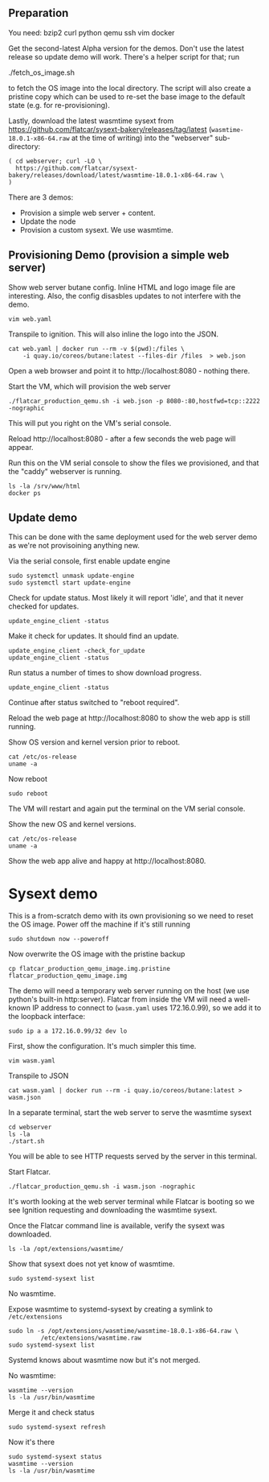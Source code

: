## Preparation

You need:
bzip2 curl python qemu ssh vim docker

Get the second-latest Alpha version for the demos.
Don't use the latest release so update demo will work.
There's a helper script for that; run

./fetch_os_image.sh

to fetch the OS image into the local directory.
The script will also create a pristine copy which can be used to re-set the
base image to the default state (e.g. for re-provisioning).

Lastly, download the latest wasmtime sysext from
https://github.com/flatcar/sysext-bakery/releases/tag/latest
(`wasmtime-18.0.1-x86-64.raw` at the time of writing) into the "webserver"
sub-directory:
```
( cd webserver; curl -LO \
  https://github.com/flatcar/sysext-bakery/releases/download/latest/wasmtime-18.0.1-x86-64.raw \
)
```

There are 3 demos:
- Provision a simple web server + content.
- Update the node
- Provision a custom sysext. We use wasmtime.


## Provisioning Demo (provision a simple web server)


Show web server butane config. Inline HTML and logo image file are interesting.
Also, the config disasbles updates to not interfere with the demo.
```
vim web.yaml
```

Transpile to ignition. This will also inline the logo into the JSON.
```
cat web.yaml | docker run --rm -v $(pwd):/files \
    -i quay.io/coreos/butane:latest --files-dir /files  > web.json
```

Open a web browser and point it to http://localhost:8080 - nothing there.

Start the VM, which will provision the web server
```
./flatcar_production_qemu.sh -i web.json -p 8080-:80,hostfwd=tcp::2222 -nographic
```
This will put you right on the VM's serial console.

Reload http://localhost:8080 - after a few seconds the web page will appear.

Run this on the VM serial console to show the files we provisioned, and that the
"caddy" webserver is running.
```
ls -la /srv/www/html
docker ps
```

## Update demo

This can be done with the same deployment used for the web server demo as we're
not provisoining anything new.

Via the serial console, first enable update engine
```
sudo systemctl unmask update-engine
sudo systemctl start update-engine
```

Check for update status. Most likely it will report 'idle', and that it never
checked for updates.
```
update_engine_client -status
```

Make it check for updates. It should find an update.
```
update_engine_client -check_for_update
update_engine_client -status
```

Run status a number of times to show download progress.
```
update_engine_client -status
```
Continue after status switched to "reboot required".

Reload the web page at http://localhost:8080 to show the web app is still
running.

Show OS version and kernel version prior to reboot.
```
cat /etc/os-release
uname -a
```

Now reboot
```
sudo reboot
```
The VM will restart and again put the terminal on the VM serial console.

Show the new OS and kernel versions.
```
cat /etc/os-release
uname -a
```


Show the web app alive and happy at http://localhost:8080.


# Sysext demo

This is a from-scratch demo with its own provisioning so we need to reset the
OS image.
Power off the machine if it's still running
```
sudo shutdown now --poweroff
```

Now overwrite the OS image with the pristine backup
```
cp flatcar_production_qemu_image.img.pristine flatcar_production_qemu_image.img
```


The demo will need a temporary web server running on the host (we use python's
built-in http:server). Flatcar from inside the VM will need a well-known IP
address to connect to (`wasm.yaml` uses 172.16.0.99), so we add it to the
loopback interface:
```
sudo ip a a 172.16.0.99/32 dev lo
```

First, show the configuration. It's much simpler this time.
```
vim wasm.yaml
```

Transpile to JSON
```
cat wasm.yaml | docker run --rm -i quay.io/coreos/butane:latest > wasm.json
```

In a separate terminal, start the web server to serve the wasmtime sysext
```
cd webserver
ls -la
./start.sh
```
You will be able to see HTTP requests served by the server in this terminal.

Start Flatcar.
```
./flatcar_production_qemu.sh -i wasm.json -nographic
```
It's worth looking at the web server terminal while Flatcar is booting so we
see Ignition requesting and downloading the wasmtime sysext.

Once the Flatcar command line is available, verify the sysext was downloaded.
```
ls -la /opt/extensions/wasmtime/
```

Show that sysext does not yet know of wasmtime.
```
sudo systemd-sysext list
```
No wasmtime.

Expose wasmtime to systemd-sysext by creating a symlink to `/etc/extensions`
```
sudo ln -s /opt/extensions/wasmtime/wasmtime-18.0.1-x86-64.raw \
         /etc/extensions/wasmtime.raw
sudo systemd-sysext list
```
Systemd knows about wasmtime now but it's not merged.

No wasmtime:
```
wasmtime --version
ls -la /usr/bin/wasmtime
```

Merge it and check status
```
sudo systemd-sysext refresh
```

Now it's there
```
sudo systemd-sysext status
wasmtime --version
ls -la /usr/bin/wasmtime
```
